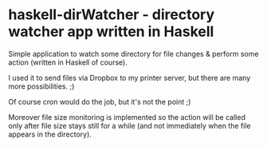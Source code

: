 haskell-dirWatcher - directory watcher app written in Haskell
=======

Simple application to watch some directory for file changes & perform some
action (written in Haskell of course).

I used it to send files via Dropbox to my printer server, but there are many
more possibilities. ;)

Of course cron would do the job, but it's not the point ;)

Moreover file size monitoring is implemented so the action will be called only
after file size stays still for a while (and not immediately when the file
appears in the directory).
